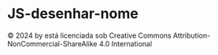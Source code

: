 # JS-desenhar-nome

© 2024 by está licenciada sob Creative Commons Attribution-NonCommercial-ShareAlike 4.0 International 
